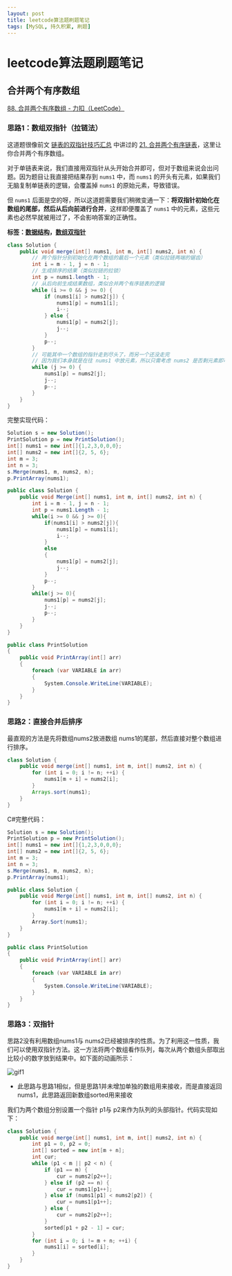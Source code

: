 ```yaml
---
layout: post
title: leetcode算法题刷题笔记
tags: [MySQL, 持久积累, 刷题]
---
```


#  leetcode算法题刷题笔记

## 合并两个有序数组

[88. 合并两个有序数组 - 力扣（LeetCode）](https://leetcode.cn/problems/merge-sorted-array/)

### 思路1：数组双指针（拉链法）

这道题很像前文 [链表的双指针技巧汇总](https://labuladong.github.io/article/fname.html?fname=链表技巧) 中讲过的 [21. 合并两个有序链表](https://leetcode.cn/problems/merge-two-sorted-lists)，这里让你合并两个有序数组。

对于单链表来说，我们直接用双指针从头开始合并即可，但对于数组来说会出问题。因为题目让我直接把结果存到 `nums1` 中，而 `nums1` 的开头有元素，如果我们无脑复制单链表的逻辑，会覆盖掉 `nums1` 的原始元素，导致错误。

但 `nums1` 后面是空的呀，所以这道题需要我们稍微变通一下：**将双指针初始化在数组的尾部，然后从后向前进行合并**，这样即便覆盖了 `nums1` 中的元素，这些元素也必然早就被用过了，不会影响答案的正确性。

**标签：[数据结构](https://mp.weixin.qq.com/mp/appmsgalbum?__biz=MzAxODQxMDM0Mw==&action=getalbum&album_id=1318892385270808576)，[数组双指针](https://mp.weixin.qq.com/mp/appmsgalbum?__biz=MzAxODQxMDM0Mw==&action=getalbum&album_id=2120601117519675393)**

```java
class Solution {
    public void merge(int[] nums1, int m, int[] nums2, int n) {
        // 两个指针分别初始化在两个数组的最后一个元素（类似拉链两端的锯齿）
        int i = m - 1, j = n - 1;
        // 生成排序的结果（类似拉链的拉锁）
        int p = nums1.length - 1;
        // 从后向前生成结果数组，类似合并两个有序链表的逻辑
        while (i >= 0 && j >= 0) {
            if (nums1[i] > nums2[j]) {
                nums1[p] = nums1[i];
                i--;
            } else {
                nums1[p] = nums2[j];
                j--;
            }
            p--;
        }
        // 可能其中一个数组的指针走到尽头了，而另一个还没走完
        // 因为我们本身就是在往 nums1 中放元素，所以只需考虑 nums2 是否剩元素即可
        while (j >= 0) {
            nums1[p] = nums2[j];
            j--;
            p--;
        }
    }
}
```

完整实现代码：

~~~c#
Solution s = new Solution();
PrintSolution p = new PrintSolution();
int[] nums1 = new int[]{1,2,3,0,0,0};
int[] nums2 = new int[]{2, 5, 6};
int m = 3;
int n = 3;
s.Merge(nums1, m, nums2, n);
p.PrintArray(nums1);

public class Solution {
    public void Merge(int[] nums1, int m, int[] nums2, int n) {
        int i = m - 1, j = n - 1;
        int p = nums1.Length - 1;
        while(i >= 0 && j >= 0){
            if(nums1[i] > nums2[j]){
                nums1[p] = nums1[i];
                i--;
            }
            else
            {
                nums1[p] = nums2[j];
                j--;
            }
            p--;
        }
        while(j >= 0){
            nums1[p] = nums2[j];
            j--;
            p--;
        }
    }
}

public class PrintSolution
{
    public void PrintArray(int[] arr)
    {
        foreach (var VARIABLE in arr)
        {
            System.Console.WriteLine(VARIABLE);
        }
    }
}
~~~

### 思路2：直接合并后排序

最直观的方法是先将数组nums2放进数组 nums1的尾部，然后直接对整个数组进行排序。

~~~java
class Solution {
    public void merge(int[] nums1, int m, int[] nums2, int n) {
        for (int i = 0; i != n; ++i) {
            nums1[m + i] = nums2[i];
        }
        Arrays.sort(nums1);
    }
}
~~~
C#完整代码：
~~~c#
Solution s = new Solution();
PrintSolution p = new PrintSolution();
int[] nums1 = new int[]{1,2,3,0,0,0};
int[] nums2 = new int[]{2, 5, 6};
int m = 3;
int n = 3;
s.Merge(nums1, m, nums2, n);
p.PrintArray(nums1);

public class Solution {
    public void Merge(int[] nums1, int m, int[] nums2, int n) {
        for (int i = 0; i != n; ++i) {
            nums1[m + i] = nums2[i];
        }
        Array.Sort(nums1);
    }
}

public class PrintSolution
{
    public void PrintArray(int[] arr)
    {
        foreach (var VARIABLE in arr)
        {
            System.Console.WriteLine(VARIABLE);
        }
    }
}
~~~

### 思路3：双指针

思路2没有利用数组nums1与 nums2已经被排序的性质。为了利用这一性质，我们可以使用双指针方法。这一方法将两个数组看作队列，每次从两个数组头部取出比较小的数字放到结果中。如下面的动画所示：

![gif1](E:/Codes_my/darkchoco10099.github.io/_posts/2022-08-24-leetcode%E5%88%B7%E9%A2%98%E7%AC%94%E8%AE%B0.assets/1.gif)

- 此思路与思路1相似，但是思路1并未增加单独的数组用来接收，而是直接返回nums1，此思路返回新数组sorted用来接收

我们为两个数组分别设置一个指针 p1与 p2来作为队列的头部指针。代码实现如下：

~~~java
class Solution {
    public void merge(int[] nums1, int m, int[] nums2, int n) {
        int p1 = 0, p2 = 0;
        int[] sorted = new int[m + n];
        int cur;
        while (p1 < m || p2 < n) {
            if (p1 == m) {
                cur = nums2[p2++];
            } else if (p2 == n) {
                cur = nums1[p1++];
            } else if (nums1[p1] < nums2[p2]) {
                cur = nums1[p1++];
            } else {
                cur = nums2[p2++];
            }
            sorted[p1 + p2 - 1] = cur;
        }
        for (int i = 0; i != m + n; ++i) {
            nums1[i] = sorted[i];
        }
    }
}
~~~


